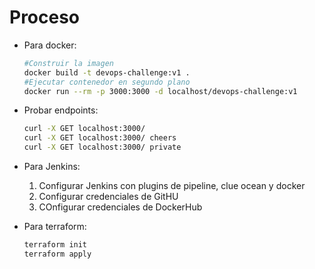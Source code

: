 Proceso
======

- Para docker:
  ```sh
  #Construir la imagen
  docker build -t devops-challenge:v1 .
  #Ejecutar contenedor en segundo plano
  docker run --rm -p 3000:3000 -d localhost/devops-challenge:v1
  ```

- Probar endpoints:
  ```sh
  curl -X GET localhost:3000/
  curl -X GET localhost:3000/ cheers
  curl -X GET localhost:3000/ private
  ```

- Para Jenkins:
  1. Configurar Jenkins con plugins de pipeline, clue ocean y docker
  2. Configurar credenciales de GitHU
  3. COnfigurar credenciales de DockerHub

- Para terraform:
  ```sh
  terraform init
  terraform apply
  ```